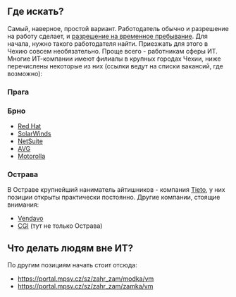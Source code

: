 ## Где искать?

Самый, наверное, простой вариант. Работодатель обычно и разрешение на работу
сделает, и [разрешение на временное пребывание](visa/dlouhodoby.md). Для
начала, нужно такого работодателя найти. Приезжать для этого в Чехию совсем
необязательно. Проще всего - работникам сферы ИТ. Многие ИТ-компании имеют
филиалы в крупных городах Чехии, ниже перечислены некоторые из них (ссылки
ведут на списки вакансий, где возможно):

### Прага

### Брно

  * [Red Hat](https://jobs.redhat.com)
  * [SolarWinds](http://solarwinds.jobs.cz/)
  * [NetSuite](http://www.netsuite.com/portal/career/openings-cz.shtml)
  * [AVG](https://careers.avg.com/our-vacancies/list/?keywords=&location[]=2&fulltime=1)
  * [Motorolla](http://careers.motorolasolutions.com/moto.cfm?page=czech_EN)

### Острава

В Остраве крупнейший наниматель айтишников - компания [Tieto](https://jobs.tieto.cz/), у них позиции открыты практически постоянно. Другие компании, стоящие внимания:

  * [Vendavo](http://vendavo.cz/kariera/)
  * [CGI](http://cgi.jobs.cz/vypis-pozic.php) (тут не только Острава)

## Что делать людям вне ИТ?

По другим позициям начать стоит отсюда:

  * https://portal.mpsv.cz/sz/zahr_zam/modka/vm
  * https://portal.mpsv.cz/sz/zahr_zam/zamka/vm
